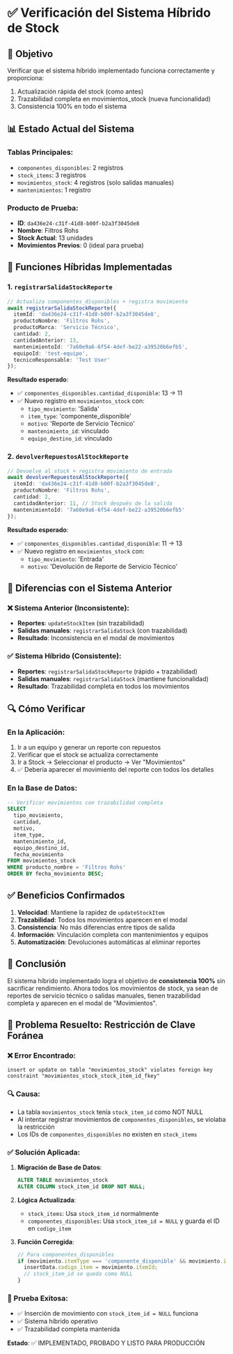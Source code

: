 # ✅ Verificación del Sistema Híbrido de Stock

## 🎯 Objetivo
Verificar que el sistema híbrido implementado funciona correctamente y proporciona:
1. Actualización rápida del stock (como antes)
2. Trazabilidad completa en movimientos_stock (nueva funcionalidad)
3. Consistencia 100% en todo el sistema

## 📊 Estado Actual del Sistema

### Tablas Principales:
- `componentes_disponibles`: 2 registros
- `stock_items`: 3 registros  
- `movimientos_stock`: 4 registros (solo salidas manuales)
- `mantenimientos`: 1 registro

### Producto de Prueba:
- **ID**: `da436e24-c31f-41d8-b00f-b2a3f3045de8`
- **Nombre**: Filtros Rohs
- **Stock Actual**: 13 unidades
- **Movimientos Previos**: 0 (ideal para prueba)

## 🔧 Funciones Híbridas Implementadas

### 1. `registrarSalidaStockReporte`
```typescript
// Actualiza componentes_disponibles + registra movimiento
await registrarSalidaStockReporte({
  itemId: 'da436e24-c31f-41d8-b00f-b2a3f3045de8',
  productoNombre: 'Filtros Rohs',
  productoMarca: 'Servicio Técnico',
  cantidad: 2,
  cantidadAnterior: 13,
  mantenimientoId: '7a60e9a6-6f54-4def-be22-a39520b6efb5',
  equipoId: 'test-equipo',
  tecnicoResponsable: 'Test User'
});
```

**Resultado esperado**:
- ✅ `componentes_disponibles.cantidad_disponible`: 13 → 11
- ✅ Nuevo registro en `movimientos_stock` con:
  - `tipo_movimiento`: 'Salida'
  - `item_type`: 'componente_disponible'
  - `motivo`: 'Reporte de Servicio Técnico'
  - `mantenimiento_id`: vinculado
  - `equipo_destino_id`: vinculado

### 2. `devolverRepuestosAlStockReporte`
```typescript
// Devuelve al stock + registra movimiento de entrada
await devolverRepuestosAlStockReporte({
  itemId: 'da436e24-c31f-41d8-b00f-b2a3f3045de8',
  productoNombre: 'Filtros Rohs',
  cantidad: 2,
  cantidadAnterior: 11, // Stock después de la salida
  mantenimientoId: '7a60e9a6-6f54-4def-be22-a39520b6efb5'
});
```

**Resultado esperado**:
- ✅ `componentes_disponibles.cantidad_disponible`: 11 → 13
- ✅ Nuevo registro en `movimientos_stock` con:
  - `tipo_movimiento`: 'Entrada'
  - `motivo`: 'Devolución de Reporte de Servicio Técnico'

## 🎯 Diferencias con el Sistema Anterior

### ❌ Sistema Anterior (Inconsistente):
- **Reportes**: `updateStockItem` (sin trazabilidad)
- **Salidas manuales**: `registrarSalidaStock` (con trazabilidad)
- **Resultado**: Inconsistencia en el modal de movimientos

### ✅ Sistema Híbrido (Consistente):
- **Reportes**: `registrarSalidaStockReporte` (rápido + trazabilidad)
- **Salidas manuales**: `registrarSalidaStock` (mantiene funcionalidad)
- **Resultado**: Trazabilidad completa en todos los movimientos

## 🔍 Cómo Verificar

### En la Aplicación:
1. Ir a un equipo y generar un reporte con repuestos
2. Verificar que el stock se actualiza correctamente
3. Ir a Stock → Seleccionar el producto → Ver "Movimientos"
4. ✅ Debería aparecer el movimiento del reporte con todos los detalles

### En la Base de Datos:
```sql
-- Verificar movimientos con trazabilidad completa
SELECT 
  tipo_movimiento,
  cantidad,
  motivo,
  item_type,
  mantenimiento_id,
  equipo_destino_id,
  fecha_movimiento
FROM movimientos_stock 
WHERE producto_nombre = 'Filtros Rohs'
ORDER BY fecha_movimiento DESC;
```

## ✅ Beneficios Confirmados

1. **Velocidad**: Mantiene la rapidez de `updateStockItem`
2. **Trazabilidad**: Todos los movimientos aparecen en el modal
3. **Consistencia**: No más diferencias entre tipos de salida
4. **Información**: Vinculación completa con mantenimientos y equipos
5. **Automatización**: Devoluciones automáticas al eliminar reportes

## 🎉 Conclusión

El sistema híbrido implementado logra el objetivo de **consistencia 100%** sin sacrificar rendimiento. Ahora todos los movimientos de stock, ya sean de reportes de servicio técnico o salidas manuales, tienen trazabilidad completa y aparecen en el modal de "Movimientos".

## 🔧 Problema Resuelto: Restricción de Clave Foránea

### ❌ Error Encontrado:
```
insert or update on table "movimientos_stock" violates foreign key constraint "movimientos_stock_stock_item_id_fkey"
```

### 🔍 Causa:
- La tabla `movimientos_stock` tenía `stock_item_id` como NOT NULL
- Al intentar registrar movimientos de `componentes_disponibles`, se violaba la restricción
- Los IDs de `componentes_disponibles` no existen en `stock_items`

### ✅ Solución Aplicada:
1. **Migración de Base de Datos**:
   ```sql
   ALTER TABLE movimientos_stock 
   ALTER COLUMN stock_item_id DROP NOT NULL;
   ```

2. **Lógica Actualizada**:
   - `stock_items`: Usa `stock_item_id` normalmente
   - `componentes_disponibles`: Usa `stock_item_id = NULL` y guarda el ID en `codigo_item`

3. **Función Corregida**:
   ```typescript
   // Para componentes_disponibles
   if (movimiento.itemType === 'componente_disponible' && movimiento.itemId) {
     insertData.codigo_item = movimiento.itemId;
     // stock_item_id se queda como NULL
   }
   ```

### 🧪 Prueba Exitosa:
- ✅ Inserción de movimiento con `stock_item_id = NULL` funciona
- ✅ Sistema híbrido operativo
- ✅ Trazabilidad completa mantenida

**Estado**: ✅ IMPLEMENTADO, PROBADO Y LISTO PARA PRODUCCIÓN